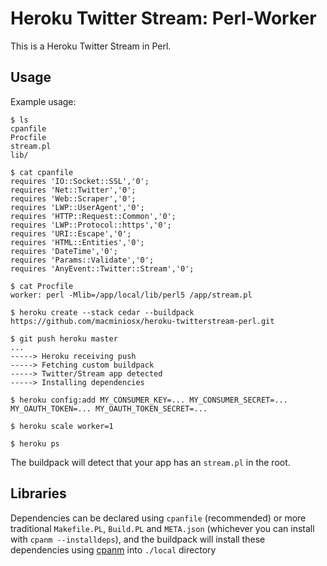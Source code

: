 Heroku Twitter Stream: Perl-Worker
======================

This is a Heroku Twitter Stream in Perl.

Usage
-----

Example usage:

    $ ls
    cpanfile
    Procfile
    stream.pl
    lib/

    $ cat cpanfile
    requires 'IO::Socket::SSL','0';
    requires 'Net::Twitter','0';
    requires 'Web::Scraper','0';
    requires 'LWP::UserAgent','0';
    requires 'HTTP::Request::Common','0';
    requires 'LWP::Protocol::https','0';
    requires 'URI::Escape','0';
    requires 'HTML::Entities','0';
    requires 'DateTime','0';
    requires 'Params::Validate','0';
    requires 'AnyEvent::Twitter::Stream','0';
    
    $ cat Procfile
    worker: perl -Mlib=/app/local/lib/perl5 /app/stream.pl
    
    $ heroku create --stack cedar --buildpack https://github.com/macminiosx/heroku-twitterstream-perl.git

    $ git push heroku master
    ...
    -----> Heroku receiving push
    -----> Fetching custom buildpack
    -----> Twitter/Stream app detected
    -----> Installing dependencies
    
    $ heroku config:add MY_CONSUMER_KEY=... MY_CONSUMER_SECRET=... MY_OAUTH_TOKEN=... MY_OAUTH_TOKEN_SECRET=...

    $ heroku scale worker=1

    $ heroku ps

The buildpack will detect that your app has an `stream.pl` in the root.

Libraries
---------

Dependencies can be declared using `cpanfile` (recommended) or more traditional `Makefile.PL`, `Build.PL` and `META.json` (whichever you can install with `cpanm --installdeps`), and the buildpack will install these dependencies using [cpanm](http://cpanmin.us) into `./local` directory

